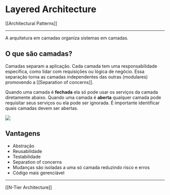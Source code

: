 # Layered Architecture
[[Architectural Patterns]]

---

A arquitetura em camadas organiza sistemas em camadas.

## O que são camadas?

Camadas separam a aplicação. Cada camada tem uma responsabilidade especifica, como lidar com requisições ou lógica de negócio. Essa separação torna as camadas independentes das outras (modulares) promovendo a [[Separation of concerns]].

Quando uma camada é **fechada** ela só pode usar os serviços da camada diretamente abaixo. Quando uma camada é **aberta** qualquer camada pode requisitar seus serviços ou ela pode ser ignorada. É importante identificar quais camadas devem ser abertas.

![](https://user.oc-static.com/upload/2020/05/05/15886650000516_Layered_High_Level.png)

## Vantagens

- Abstração
- Reusabilidade
- Testabilidade
- Separation of concerns
- Mudanças são isoladas a uma só camada reduzindo risco e erros
- Código mais gerenciável

---
[[N-Tier Architecture]]